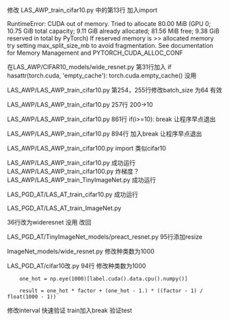 修改 LAS_AWP_train_cifar10.py 中的第13行
加入import




RuntimeError: CUDA out of memory. Tried to allocate 80.00 MiB
(GPU 0; 10.75 GiB total capacity; 9.11 GiB already allocated;
81.56 MiB free; 9.38 GiB reserved in total by PyTorch)
If reserved memory is >> allocated memory try setting max_split_size_mb
to avoid fragmentation.  See documentation for Memory
Management and PYTORCH_CUDA_ALLOC_CONF

在LAS_AWP/CIFAR10_models/wide_resnet.py 第31行加入
if hasattr(torch.cuda, 'empty_cache'):
	torch.cuda.empty_cache()
没用

LAS_AWP/LAS_AWP_train_cifar10.py
第254，255行修改batch_size 为64
有效


LAS_AWP/LAS_AWP_train_cifar10.py
257行 200->10

LAS_AWP/LAS_AWP_train_cifar10.py
861行
if(i>=10):
    break
让程序早点退出

LAS_AWP/LAS_AWP_train_cifar10.py
894行
加入break
让程序早点退出

LAS_AWP/LAS_AWP_train_cifar100.py
import 类似cifar10

LAS_AWP/LAS_AWP_train_cifar10.py 成功运行
LAS_AWP/LAS_AWP_train_cifar100.py 炸梯度？
LAS_AWP/LAS_AWP_train_TinyImageNet.py 成功运行

LAS_PGD_AT/LAS_AT_train_cifar10.py 成功运行

LAS_PGD_AT/LAS_AT_train_ImageNet.py

36行改为wideresnet  没用 改回

LAS_PGD_AT/TinyImageNet_models/preact_resnet.py
95行添加resize

ImageNet_models/wide_resnet.py
修改种类数为1000

LAS_PGD_AT/cifar10改.py
94行 修改种类数为1000
```
    one_hot = np.eye(1000)[label.cuda().data.cpu().numpy()]

    result = one_hot * factor + (one_hot - 1.) * ((factor - 1) / float(1000 - 1))

```

修改interval 快速验证
train加入break  验证test
